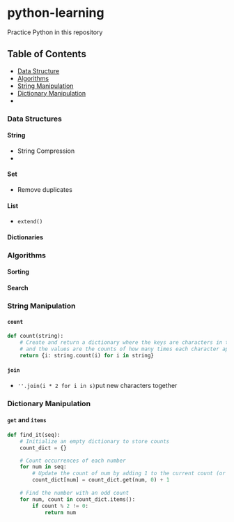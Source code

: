 # python-learning
Practice Python in this repository

## Table of Contents
- [Data Structure](#data-structure)
- [Algorithms](#algorithms)
- [String Manipulation](#string-manipulation)
- [Dictionary Manipulation](#dictionary-manipulation)
- 
### Data Structures
#### String
- String Compression
- 
#### Set
- Remove duplicates


#### List
- `extend()`
#### Dictionaries

### Algorithms
#### Sorting
#### Search

### String Manipulation
#### `count` 
```python
def count(string):
    # Create and return a dictionary where the keys are characters in the string
    # and the values are the counts of how many times each character appears in the string
    return {i: string.count(i) for i in string}
```
#### `join`
- `''.join(i * 2 for i in s)`put new characters together

### Dictionary Manipulation
#### `get` and `items`
```python
def find_it(seq):
    # Initialize an empty dictionary to store counts
    count_dict = {} 

    # Count occurrences of each number
    for num in seq:
        # Update the count of num by adding 1 to the current count (or 0 if num is not in the dictionary)
        count_dict[num] = count_dict.get(num, 0) + 1
    
    # Find the number with an odd count
    for num, count in count_dict.items():
        if count % 2 != 0:
            return num
```
